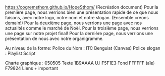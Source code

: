 https://cogremsthom.github.io/HopeSthom/
(Recréation document)
Pour la première page, nous verrions bien une présentation rapide de ce que nous faisons,
avec notre logo, notre nom et notre slogan. (Ensemble créons demain!)
Pour la deuxième page, nous verrions une page avec nos actualités comme le marché de Noël.
Pour la troisième page, nous verrions une page sur notre projet final!
Pour la dernière page, nous verrions une présentation de nous avec notre organigramme.

Au niveau de la forme:
Police du Nom : ITC Benguiat (Canvas)
Police slogan : Playlist Script

Charte graphique :
050505 Texte
1B9AAAA U.I
F5F1E3 Fond
FFFFFF (aïe)
F79824 Liens + important
